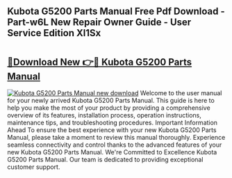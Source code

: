 ## Kubota G5200 Parts Manual Free Pdf Download - Part-w6L New Repair Owner Guide - User Service Edition Xl1Sx

# <h2><a href="http://bc89459.oget.top/?id=Kubota+G5200+Parts+Manual">🔗Download New 👉🔴 Kubota G5200 Parts Manual</a></h2>

[![Kubota G5200 Parts Manual new download](https://i.imgur.com/5g1atiW.png)](http://bc89459.oget.top/?id=Kubota+G5200+Parts+Manual)
Welcome to the user manual for your newly arrived Kubota G5200 Parts Manual. This guide is here to help you make the most of your product by providing a comprehensive overview of its features, installation process, operation instructions, maintenance tips, and troubleshooting procedures. Important Information Ahead To ensure the best experience with your new Kubota G5200 Parts Manual, please take a moment to review this manual thoroughly. Experience seamless connectivity and control thanks to the advanced features of your new Kubota G5200 Parts Manual. We're Committed to Excellence Kubota G5200 Parts Manual. Our team is dedicated to providing exceptional customer support.
